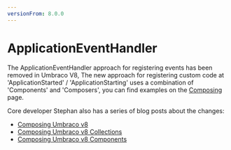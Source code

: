 ```yaml
---
versionFrom: 8.0.0
---
```


# ApplicationEventHandler

The ApplicationEventHandler approach for registering events has been removed in Umbraco V8, The new approach for registering custom code at 'ApplicationStarted' / 'ApplicationStarting' uses a combination of 'Components' and 'Composers', you can find examples on the [Composing](../../Implementation/Composing) page.

Core developer Stephan also has a series of blog posts about the changes:

- [Composing Umbraco v8](https://www.zpqrtbnk.net/posts/composing-umbraco-v8/)
- [Composing Umbraco v8 Collections](https://www.zpqrtbnk.net/posts/composing-umbraco-v8-collections/)
- [Composing Umbraco v8 Components](https://www.zpqrtbnk.net/posts/composing-umbraco-v8-components/)


